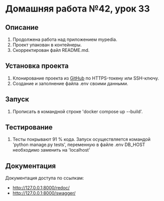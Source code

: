# Домашняя работа №42, урок 33

## Описание
1. Продолжена работа над приложением mypedia.
2. Проект упакован в контейнеры.
3. Скорректирован файл README.md.

## Установка проекта
1. Клонирование проекта из [GitHub](https://github.com/yolarus/homework_33) по HTTPS-токену или SSH-ключу.
2. Создание и заполнение файла .env своими данными.

## Запуск
1. Прописать в командной строке 'docker compose up --build'.


## Тестирование
1. Тесты покрывают 91 % кода. Запуск осуществляется командой 'python manage.py tests', переменную в файле .env DB_HOST необходимо заменить на 'localhost'

## Документация
Документация доступа по ссылкам:
* http://127.0.0.1:8000/redoc/
* http://127.0.0.1:8000/swagger/
